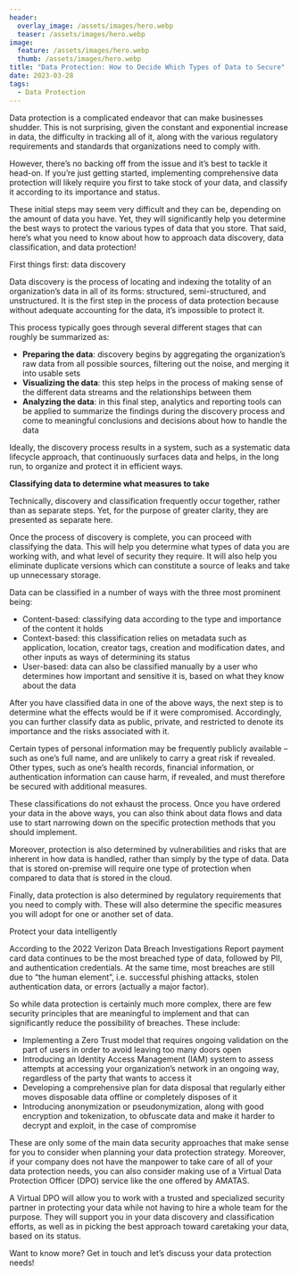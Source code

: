 ```yaml
---
header:
  overlay_image: /assets/images/hero.webp
  teaser: /assets/images/hero.webp
image:
  feature: /assets/images/hero.webp
  thumb: /assets/images/hero.webp
title: "Data Protection: How to Decide Which Types of Data to Secure"
date: 2023-03-28
tags:
  - Data Protection
---
```


Data protection is a complicated endeavor that can make businesses shudder. This is not surprising, given the constant and exponential increase in data, the difficulty in tracking all of it, along with the various regulatory requirements and standards that organizations need to comply with.   

However, there’s no backing off from the issue and it’s best to tackle it head-on. If you’re just getting started, implementing comprehensive data protection will likely require you first to take stock of your data, and classify it according to its importance and status.  

These initial steps may seem very difficult and they can be, depending on the amount of data you have. Yet, they will significantly help you determine the best ways to protect the various types of data that you store. That said, here’s what you need to know about how to approach data discovery, data classification, and data protection! 

First things first: data discovery 

Data discovery is the process of locating and indexing the totality of an organization’s data in all of its forms: structured, semi-structured, and unstructured. It is the first step in the process of data protection because without adequate accounting for the data, it’s impossible to protect it.  

This process typically goes through several different stages that can roughly be summarized as: 

 - **Preparing the data**: discovery begins by aggregating the organization’s raw data from all possible sources, filtering out the noise, and merging it into usable sets 
 - **Visualizing the data**: this step helps in the process of making sense of the different data streams and the relationships between them 
 - **Analyzing the data**: in this final step, analytics and reporting tools can be applied to summarize the findings during the discovery process and come to meaningful conclusions and decisions about how to handle the data 

Ideally, the discovery process results in a system, such as a systematic data lifecycle approach, that continuously surfaces data and helps, in the long run, to organize and protect it in efficient ways. 

**Classifying data to determine what measures to take** 

Technically, discovery and classification frequently occur together, rather than as separate steps. Yet, for the purpose of greater clarity, they are presented as separate here. 

Once the process of discovery is complete, you can proceed with classifying the data. This will help you determine what types of data you are working with, and what level of security they require. It will also help you eliminate duplicate versions which can constitute a source of leaks and take up unnecessary storage.  

Data can be classified in a number of ways with the three most prominent being: 

 - Content-based: classifying data according to the type and importance of the content it holds 
 - Context-based: this classification relies on metadata such as application, location, creator tags, creation and modification dates, and other inputs as ways of determining its status 
 - User-based: data can also be classified manually by a user who determines how important and sensitive it is, based on what they know about the data 

After you have classified data in one of the above ways, the next step is to determine what the effects would be if it were compromised. Accordingly, you can further classify data as public, private, and restricted to denote its importance and the risks associated with it. 

Certain types of personal information may be frequently publicly available – such as one’s full name, and are unlikely to carry a great risk if revealed. Other types, such as one’s health records, financial information, or authentication information can cause harm, if revealed, and must therefore be secured with additional measures. 

These classifications do not exhaust the process. Once you have ordered your data in the above ways, you can also think about data flows and data use to start narrowing down on the specific protection methods that you should implement.  

Moreover, protection is also determined by vulnerabilities and risks that are inherent in how data is handled, rather than simply by the type of data. Data that is stored on-premise will require one type of protection when compared to data that is stored in the cloud.  

Finally, data protection is also determined by regulatory requirements that you need to comply with. These will also determine the specific measures you will adopt for one or another set of data. 

Protect your data intelligently 

According to the 2022 Verizon Data Breach Investigations Report payment card data continues to be the most breached type of data, followed by PII, and authentication credentials. At the same time, most breaches are still due to “the human element”, i.e. successful phishing attacks, stolen authentication data, or errors (actually a major factor).  

So while data protection is certainly much more complex, there are few security principles that are meaningful to implement and that can significantly reduce the possibility of breaches. These include: 

 - Implementing a Zero Trust model that requires ongoing validation on the part of users in order to avoid leaving too many doors open 
 - Introducing an Identity Access Management (IAM) system to assess attempts at accessing your organization’s network in an ongoing way, regardless of the party that wants to access it 
 - Developing a comprehensive plan for data disposal that regularly either moves disposable data offline or completely disposes of it 
 - Introducing anonymization or pseudonymization, along with good encryption and tokenization, to obfuscate data and make it harder to decrypt and exploit, in the case of compromise 

These are only some of the main data security approaches that make sense for you to consider when planning your data protection strategy. Moreover, if your company does not have the manpower to take care of all of your data protection needs, you can also consider making use of a Virtual Data Protection Officer (DPO) service like the one offered by AMATAS.  

A Virtual DPO will allow you to work with a trusted and specialized security partner in protecting your data while not having to hire a whole team for the purpose. They will support you in your data discovery and classification efforts, as well as in picking the best approach toward caretaking your data, based on its status.  

Want to know more? Get in touch and let’s discuss your data protection needs! 